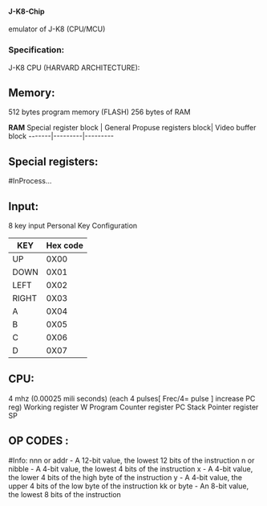 #### J-K8-Chip
emulator of J-K8 (CPU/MCU) 
### Specification:
J-K8 CPU (HARVARD ARCHITECTURE):
## Memory:
512 bytes program memory (FLASH)
256 bytes  of RAM

**RAM**
 Special register block   | General Propuse registers block| Video buffer block
-------|---------|---------



## Special registers:
#InProcess...

## Input:
8 key input
Personal Key Configuration

 KEY   | Hex code
-------|---------
 UP    |   0X00  
 DOWN  |   0X01  
 LEFT  |   0X02  
 RIGHT |   0X03  
 A     |   0X04  
 B     |   0X05  
 C     |   0X06  
 D     |   0X07  



## CPU:
4 mhz (0.00025 mili seconds) (each 4 pulses[ Frec/4= pulse ] increase PC reg)
Working register               W
Program Counter register       PC
Stack Pointer register         SP

## OP CODES :
#Info:
nnn or addr - A 12-bit value, the lowest 12 bits of the instruction
n or nibble - A 4-bit value, the lowest 4 bits of the instruction
x - A 4-bit value, the lower 4 bits of the high byte of the instruction
y - A 4-bit value, the upper 4 bits of the low byte of the instruction
kk or byte - An 8-bit value, the lowest 8 bits of the instruction

